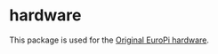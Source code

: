# hardware

This package is used for the [Original EuroPi hardware](https://github.com/Allen-Synthesis/EuroPi/tree/main/hardware).

